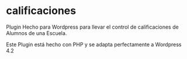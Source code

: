 # calificaciones

Plugin Hecho para Wordpress para llevar el control de calificaciones de Alumnos de una Escuela. 

Este Plugin está hecho con PHP y se adapta perfectamente a Wordpress 4.2

